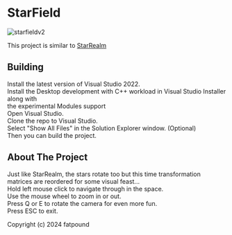 # StarField

![starfieldv2](https://github.com/user-attachments/assets/83d5d5b7-bf60-4fa0-9e07-a284ebb8fe71)

This project is similar to [StarRealm](https://github.com/fatpound/StarRealm)

Building
--------
Install the latest version of Visual Studio 2022.\
Install the Desktop development with C++ workload in Visual Studio Installer along with\
the experimental Modules support\
Open Visual Studio.\
Clone the repo to Visual Studio.\
Select "Show All Files" in the Solution Explorer window. (Optional)\
Then you can build the project.

About The Project
-----------------
Just like StarRealm, the stars rotate too but this time transformation matrices are reordered for some visual feast...\
Hold left mouse click to navigate through in the space.\
Use the mouse wheel to zoom in or out.\
Press Q or E to rotate the camera for even more fun.\
Press ESC to exit.

Copyright (c) 2024 fatpound
